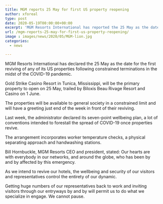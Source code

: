 ```yaml
---
title: MGM reports 25 May for first US property reopening
author: xforeal 
type: post
date: 2020-05-19T00:00:00+00:00
excerpt: 'MGM Resorts International has reported the 25 May as the date for the first reviving of any of its US properties following constrained terminations in the midst of the COVID-19 pandemic '
url: /mgm-reports-25-may-for-first-us-property-reopening/
image : images/news/2020/05/MGM-lion.jpg
categories:
  - news

---
```

MGM Resorts International has declared the 25 May as the date for the first reviving of any of its US properties following constrained terminations in the midst of the COVID-19 pandemic. 

Gold Strike Casino Resort in Tunica, Mississippi, will be the primary property to open on 25 May, trailed by Biloxis Beau Rivage Resort and Casino on 1 June. 

The properties will be available to general society in a constrained limit and will have a greeting just end of the week in front of their reviving. 

Last week, the administrator declared its seven-point wellbeing plan, a lot of conventions intended to forestall the spread of COVID-19 once properties revive. 

The arrangement incorporates worker temperature checks, a physical separating approach and handwashing stations. 

Bill Hornbuckle, MGM Resorts CEO and president, stated: Our hearts are with everybody in our networks, and around the globe, who has been by and by affected by this emergency. 

As we intend to revive our hotels, the wellbeing and security of our visitors and representatives control the entirety of our dynamic. 

Getting huge numbers of our representatives back to work and inviting visitors through our entryways by and by will permit us to do what we specialize in engage. We cannot pause.